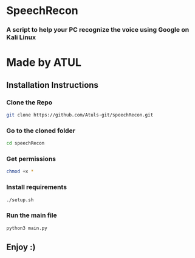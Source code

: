 # SpeechRecon
### A script to help your PC recognize the voice using Google on Kali Linux

# Made by ATUL

## Installation Instructions

### Clone the Repo
```bash
git clone https://github.com/Atuls-git/speechRecon.git
```
### Go to the cloned folder
```bash
cd speechRecon
```
### Get permissions
```bash
chmod +x *
```
### Install requirements
```bash
./setup.sh
```
### Run the main file
```bash
python3 main.py
```
## Enjoy :)
